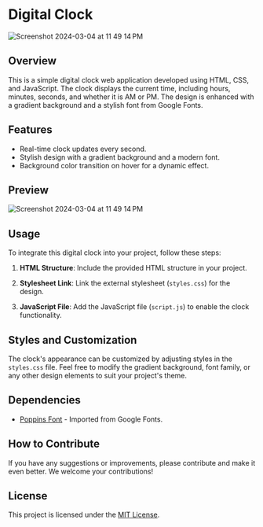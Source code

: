# Digital Clock

![Screenshot 2024-03-04 at 11 49 14 PM](https://github.com/Akshat2634/LiveClock/assets/72593375/197df25a-96c5-43d0-be49-f06ae6b5e0df)


## Overview

This is a simple digital clock web application developed using HTML, CSS, and JavaScript. The clock displays the current time, including hours, minutes, seconds, and whether it is AM or PM. The design is enhanced with a gradient background and a stylish font from Google Fonts.

## Features

- Real-time clock updates every second.
- Stylish design with a gradient background and a modern font.
- Background color transition on hover for a dynamic effect.

## Preview

![Screenshot 2024-03-04 at 11 49 14 PM](https://github.com/Akshat2634/LiveClock/assets/72593375/a4905ed1-7e26-435b-9473-bdb68ae2025e)


## Usage

To integrate this digital clock into your project, follow these steps:

1. **HTML Structure**: Include the provided HTML structure in your project.

2. **Stylesheet Link**: Link the external stylesheet (`styles.css`) for the design.

3. **JavaScript File**: Add the JavaScript file (`script.js`) to enable the clock functionality.

## Styles and Customization

The clock's appearance can be customized by adjusting styles in the `styles.css` file. Feel free to modify the gradient background, font family, or any other design elements to suit your project's theme.

## Dependencies

- [Poppins Font](https://fonts.googleapis.com/css2?family=Poppins:ital,wght@0,100;0,200;0,300;0,400;0,500;0,600;0,700;0,800;0,900;1,100;1,200;1,300;1,400;1,500;1,600;1,700;1,800;1,900&display=swap) - Imported from Google Fonts.

## How to Contribute

If you have any suggestions or improvements, please contribute and make it even better. We welcome your contributions!

## License

This project is licensed under the [MIT License](LICENSE).

